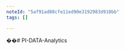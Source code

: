```yaml
---
noteId: "5af91ad08cfe11ed90e3192983d910bb"
tags: []

---
```


��#   P I - D A T A - A n a l y t i c s  
 